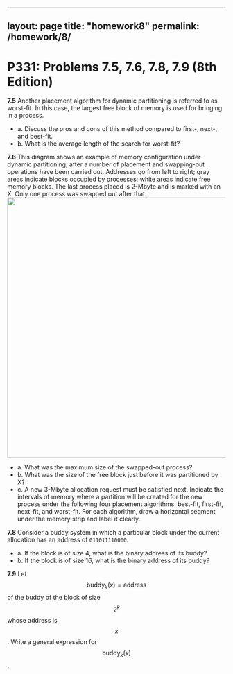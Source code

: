 <head>
<link rel="stylesheet" href="https://cdn.jsdelivr.net/npm/katex@0.10.2/dist/katex.min.css" integrity="sha384-yFRtMMDnQtDRO8rLpMIKrtPCD5jdktao2TV19YiZYWMDkUR5GQZR/NOVTdquEx1j" crossorigin="anonymous">
<script defer src="https://cdn.jsdelivr.net/npm/katex@0.10.2/dist/katex.min.js" integrity="sha384-9Nhn55MVVN0/4OFx7EE5kpFBPsEMZxKTCnA+4fqDmg12eCTqGi6+BB2LjY8brQxJ" crossorigin="anonymous"></script>
<script defer src="https://cdn.jsdelivr.net/npm/katex@0.10.2/dist/contrib/auto-render.min.js" integrity="sha384-kWPLUVMOks5AQFrykwIup5lo0m3iMkkHrD0uJ4H5cjeGihAutqP0yW0J6dpFiVkI" crossorigin="anonymous" onload="renderMathInElement(document.body);"></script>
<style>
.katex-display > .katex {
  display: inline-block;
  white-space: nowrap;
  max-width: 100%;
  overflow-x: scroll;
  text-align: initial;
}
.katex {
  font: normal 1.21em KaTeX_Main, Times New Roman, serif;
  line-height: 1.2;
  white-space: normal;
  text-indent: 0;
}
</style>
</head>

---
layout: page
title: "homework8"
permalink: /homework/8/
---

# P331: Problems 7.5, 7.6, 7.8, 7.9 (8th Edition)

**7.5** Another placement algorithm for dynamic partitioning is referred to as worst-fit. In this case, the largest free block of memory is used for bringing in a process.
- a. Discuss the pros and cons of this method compared to first-, next-, and best-fit.
- b. What is the average length of the search for worst-fit?


**7.6** This diagram shows an example of memory configuration under dynamic partitioning, after a number of placement and swapping-out operations have been carried out. Addresses go from left to right; gray areas indicate blocks occupied by processes; white areas indicate free memory blocks. The last process placed is 2-Mbyte and is marked with an X. Only one process was swapped out after that.
<img src="https://s2.loli.net/2022/11/07/4XEVSGOdHm9qznA.png" width=600>
- a. What was the maximum size of the swapped-out process?
- b. What was the size of the free block just before it was partitioned by X?
- c. A new 3-Mbyte allocation request must be satisfied next. Indicate the intervals of memory where a partition will be created for the new process under the following four placement algorithms: best-fit, first-fit, next-fit, and worst-fit. For each algorithm, draw a horizontal segment under the memory strip and label it clearly.

**7.8** 
Consider a buddy system in which a particular block under the current allocation has an address of `011011110000`.
- a. If the block is of size 4, what is the binary address of its buddy?
- b. If the block is of size 16, what is the binary address of its buddy?

**7.9**  Let $$\text{buddy}_k(x) = \text{address} $$ of the buddy of the block of size $$2^k$$ whose address is $$x$$. Write a general expression for $$\text{buddy}_k(x)$$.
